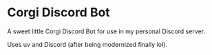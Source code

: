 # Corgi Discord Bot 

A sweet little Corgi Discord Bot for use in my personal Discord server.

Uses uv and Discord (after being modernized finally lol).
